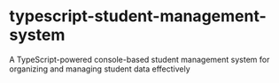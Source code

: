 # typescript-student-management-system
A TypeScript-powered console-based student management system for organizing and managing student data effectively
